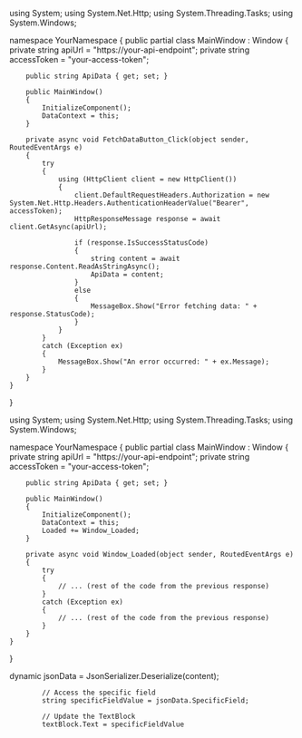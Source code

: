 using System;
using System.Net.Http;
using System.Threading.Tasks;
using System.Windows;

namespace YourNamespace
{
    public partial class MainWindow : Window
    {
        private string apiUrl = "https://your-api-endpoint";
        private string accessToken = "your-access-token";

        public string ApiData { get; set; }

        public MainWindow()
        {
            InitializeComponent();
            DataContext = this;
        }

        private async void FetchDataButton_Click(object sender, RoutedEventArgs e)
        {
            try
            {
                using (HttpClient client = new HttpClient())
                {
                    client.DefaultRequestHeaders.Authorization = new System.Net.Http.Headers.AuthenticationHeaderValue("Bearer", accessToken);
                    HttpResponseMessage response = await client.GetAsync(apiUrl);

                    if (response.IsSuccessStatusCode)
                    {
                        string content = await response.Content.ReadAsStringAsync();
                        ApiData = content;
                    }
                    else
                    {
                        MessageBox.Show("Error fetching data: " + response.StatusCode);
                    }
                }
            }
            catch (Exception ex)
            {
                MessageBox.Show("An error occurred: " + ex.Message);
            }
        }
    }
}



<Window x:Class="YourNamespace.MainWindow"
        xmlns="http://schemas.microsoft.com/winfx/2006/xaml/presentation"
        xmlns:x="http://schemas.microsoft.com/winfx/2006/xaml"
        xmlns:local="clr-namespace:YourNamespace"
        Title="MainWindow" Height="450" Width="800"
        Loaded="Window_Loaded">
    <Grid>
        <TextBlock x:Name="textBlock" Text="{Binding ApiData}" />
    </Grid>
</Window>

using System;
using System.Net.Http;
using System.Threading.Tasks;
using System.Windows;

namespace YourNamespace
{
    public partial class MainWindow : Window
    {
        private string apiUrl = "https://your-api-endpoint";
        private string accessToken = "your-access-token";

        public string ApiData { get; set; }

        public MainWindow()
        {
            InitializeComponent();
            DataContext = this;
            Loaded += Window_Loaded;
        }

        private async void Window_Loaded(object sender, RoutedEventArgs e)
        {
            try
            {
                // ... (rest of the code from the previous response)
            }
            catch (Exception ex)
            {
                // ... (rest of the code from the previous response)
            }
        }
    }
}


dynamic jsonData = JsonSerializer.Deserialize<dynamic>(content);

            // Access the specific field
            string specificFieldValue = jsonData.SpecificField;

            // Update the TextBlock
            textBlock.Text = specificFieldValue
